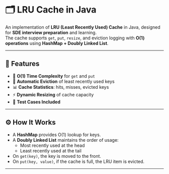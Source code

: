 # 🗂️ LRU Cache in Java

An implementation of **LRU (Least Recently Used) Cache** in Java, designed for **SDE interview preparation** and learning.  
The cache supports `get`, `put`, `resize`, and eviction logging with **O(1) operations** using **HashMap + Doubly Linked List**.

---

## 🚀 Features
- 📌 **O(1) Time Complexity** for `get` and `put`
- 🔄 **Automatic Eviction** of least recently used keys
- 📊 **Cache Statistics**: hits, misses, evicted keys
- ⚡ **Dynamic Resizing** of cache capacity
- 🧪 **Test Cases Included**


---

## ⚙️ How It Works
- A **HashMap** provides O(1) lookup for keys.
- A **Doubly Linked List** maintains the order of usage:
  - Most recently used at the head
  - Least recently used at the tail
- On `get(key)`, the key is moved to the front.
- On `put(key, value)`, if the cache is full, the LRU item is evicted.

---

